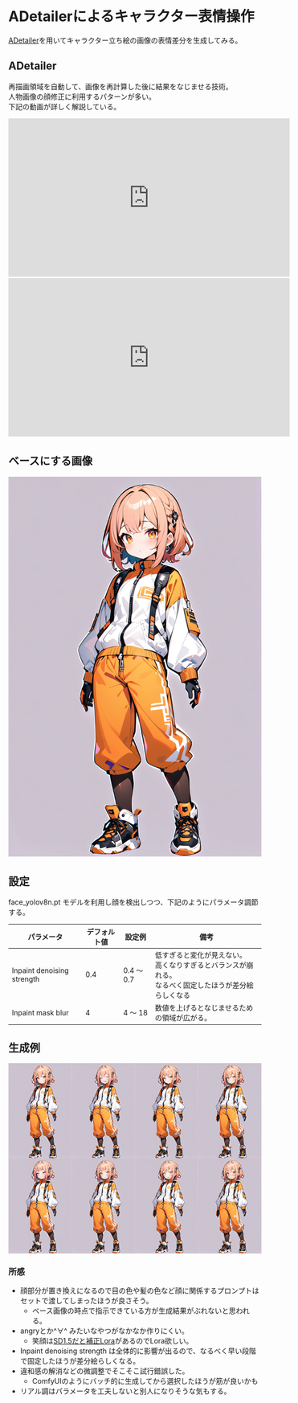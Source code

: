 # ADetailerによるキャラクター表情操作
[ADetailer](https://github.com/Bing-su/adetailer)を用いてキャラクター立ち絵の画像の表情差分を生成してみる。

## ADetailer
再描画領域を自動して、画像を再計算した後に結果をなじませる技術。  
人物画像の顔修正に利用するパターンが多い。  
下記の動画が詳しく解説している。  

<iframe width="560" height="315" src="https://www.youtube.com/embed/sF3POwPUWCE?si=fF2KRFtsaKbAWGMs" title="YouTube video player" frameborder="0" allow="accelerometer; autoplay; clipboard-write; encrypted-media; gyroscope; picture-in-picture; web-share" allowfullscreen></iframe>

<iframe width="560" height="315" src="https://www.youtube.com/embed/urNISRdbIEg?si=WMPVjyvbLmgDaxzi" title="YouTube video player" frameborder="0" allow="accelerometer; autoplay; clipboard-write; encrypted-media; gyroscope; picture-in-picture; web-share" allowfullscreen></iframe>

## ベースにする画像

![](./05-benchmark-adetailer-emotion/20240205-011601-824662-1820494072-base.png)


## 設定
face_yolov8n.pt モデルを利用し顔を検出しつつ、下記のようにパラメータ調節する。

| パラメータ                 | デフォルト値 | 設定例    | 備考                                                                                                       |
| -------------------------- | ------------ | --------- | ---------------------------------------------------------------------------------------------------------- |
| Inpaint denoising strength | 0.4          | 0.4 〜 0.7 | 低すぎると変化が見えない。<br>高くなりすぎるとバランスが崩れる。<br>なるべく固定したほうが差分絵らしくなる |
| Inpaint mask blur          | 4            | 4 〜 18    | 数値を上げるとなじませるための領域が広がる。                                                               |

## 生成例

<img src="./05-benchmark-adetailer-emotion/20240205-015234-980315-1820494072-expressionlessness.png" width="25%" style="vertical-align:middle;"/><img src="./05-benchmark-adetailer-emotion/20240205-023307-144144-1820494072-smile2.png" width="25%" style="vertical-align:middle;"/><img src="./05-benchmark-adetailer-emotion/20240205-030024-909832-1820494072-repulsed.png" width="25%" style="vertical-align:middle;"/><img src="./05-benchmark-adetailer-emotion/20240205-021228-872335-1820494072-angry2.png" width="25%" style="vertical-align:middle;"/>
<img src="./05-benchmark-adetailer-emotion/20240205-030800-523189-1820494072-sad.png" width="25%" style="vertical-align:middle;"/><img src="./05-benchmark-adetailer-emotion/20240205-031316-597722-1820494072-fear2.png" width="25%" style="vertical-align:middle;"/><img src="./05-benchmark-adetailer-emotion/20240205-024252-002128-1820494072-surprised.png" width="25%" style="vertical-align:middle;"/><img src="./05-benchmark-adetailer-emotion/20240205-021616-949082-1820494072-embarrassed2.png" width="25%" style="vertical-align:middle;"/>

<!-- ### 失敗例 -->


### 所感
- 顔部分が置き換えになるので目の色や髪の色など顔に関係するプロンプトはセットで渡してしまったほうが良さそう。
    - ベース画像の時点で指示できている方が生成結果がぶれないと思われる。
- angryとか\^∀\^ みたいなやつがなかなか作りにくい。
    - 笑顔は[SD1.5だと補正Lora](https://civitai.com/models/156650/smiling-face-helper)があるのでLora欲しい。
- Inpaint denoising strength は全体的に影響が出るので、なるべく早い段階で固定したほうが差分絵らしくなる。
- 違和感の解消などの微調整でそこそこ試行錯誤した。
    - ComfyUIのようにバッチ的に生成してから選択したほうが筋が良いかも
- リアル調はパラメータを工夫しないと別人になりそうな気もする。

